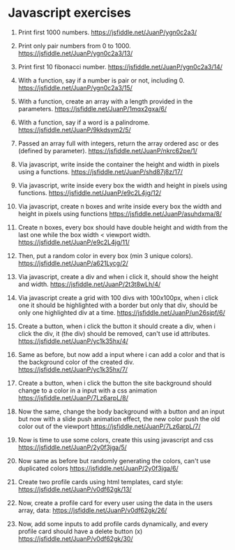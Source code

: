 # Javascript exercises
1. Print first 1000 numbers.
https://jsfiddle.net/JuanP/ygn0c2a3/

2. Print only pair numbers from 0 to 1000.
https://jsfiddle.net/JuanP/ygn0c2a3/13/

3. Print first 10 fibonacci number.
https://jsfiddle.net/JuanP/ygn0c2a3/14/

4. With a function, say if a number is pair or not, including 0.
https://jsfiddle.net/JuanP/ygn0c2a3/15/

5. With a function, create an array with a length provided in the parameters.
https://jsfiddle.net/JuanP/1mqx2gxa/6/

6. With a function, say if a word is a palindrome.
https://jsfiddle.net/JuanP/9kkdsym2/5/

7. Passed an array full with integers, return the array ordered asc or des (defined by parameter).
https://jsfiddle.net/JuanP/nkrc62pe/1/

8. Via javascript, write inside the container the height and width in pixels using a functions.
https://jsfiddle.net/JuanP/shd87j8z/17/

9. Via javascript, write inside every box the width and height in pixels using functions.
https://jsfiddle.net/JuanP/e9c2L4jg/12/

10. Via javascript, create n boxes and write inside every box the width and height in pixels using functions 
https://jsfiddle.net/JuanP/asuhdxma/8/

11. Create n boxes, every box should have double height and width from the last one while the box width < viewport width.
https://jsfiddle.net/JuanP/e9c2L4jg/11/

12. Then, put a random color in every box (min 3 unique colors).
https://jsfiddle.net/JuanP/a621Lycg/2/

13. Via javascript, create a div and when i click it, should show the height and width.
https://jsfiddle.net/JuanP/2t3t8wLh/4/

14. Via javascript create a grid with 100 divs with 100x100px, when i click one it should be highlighted with a border but only that div, should be only one highlighted div at a time.
https://jsfiddle.net/JuanP/un26sjpf/6/

15. Create a button, when i click the button it should create a div, when i click the div, it (the div) should be removed, can't use id attributes.
https://jsfiddle.net/JuanP/yc1k35hx/4/

16.	Same as before, but now add a input where i can add a color and that is the background color of the created div.
https://jsfiddle.net/JuanP/yc1k35hx/7/

17.	Create a button, when i click the button the site background should change to a color in a input with a css animation
https://jsfiddle.net/JuanP/7Lz6arpL/8/

18. Now the same, change the body background with a button and an input but now with a slide push animation effect, the new color push the old color out of the viewport
https://jsfiddle.net/JuanP/7Lz6arpL/7/

19. Now is time to use some colors, create this using javascript and css 
https://jsfiddle.net/JuanP/2y0f3jga/5/

20. Now same as before but randomly generating the colors, can't use duplicated colors
https://jsfiddle.net/JuanP/2y0f3jga/6/

21. Create two profile cards using html templates, card style:
https://jsfiddle.net/JuanP/v0df62gk/13/

22. Now, create a profile card for every user using the data in the users array, data:
https://jsfiddle.net/JuanP/v0df62gk/26/

23. Now, add some inputs to add profile cards dynamically, and every profile card should have a delete button (x)
https://jsfiddle.net/JuanP/v0df62gk/30/
